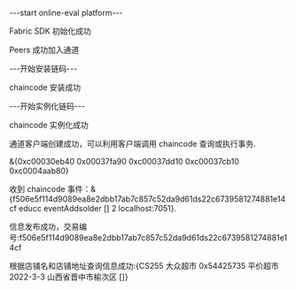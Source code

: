 ---start online-eval platform---

Fabric SDK 初始化成功

Peers 成功加入通道

---开始安装链码---

chaincode 安装成功

---开始实例化链码---

chaincode 实例化成功

通道客户端创建成功，可以利用客户端调用 chaincode 查询或执行事务.

&{0xc00030eb40 0x00037fa90 0xc00037dd10 0xc00037cb10 0xc0004aab80}

收到 chaincode 事件：&{f506e5f114d9089ea8e2dbb17ab7c857c52da9d61ds22c6739581274881e14cf educc eventAddsolder [] 2 localhost:7051}.

信息发布成功，交易编号:f506e5f114d9089ea8e2dbb17ab7c857c52da9d61ds22c6739581274881e14cf

根据店铺名和店铺地址查询信息成功:{CS255 大众超市 0x54425735 平价超市 2022-3-3 山西省晋中市榆次区 []}
